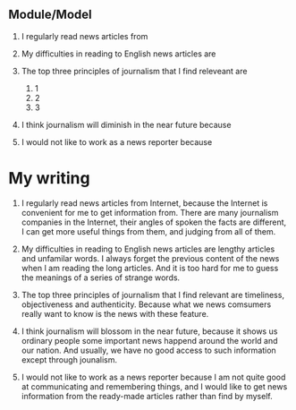 ## Module/Model

1.  I regularly read news articles from 
2.  My difficulties in reading to English news articles are
3.  The top three principles of journalism that I find releveant are

    1.  1
    2.  2
    3.  3
4.  I think journalism will diminish in the near future because
5.  I would not like to work as a news reporter because 


# My writing

1.  I regularly read news articles from Internet, because the Internet is convenient for me to get information from. There are many journalism companies in the Internet, their angles of spoken the facts are different, I can get more useful things from them, and judging from all of them.

2.  My difficulties in reading to English news articles are lengthy articles and unfamilar words. I always forget the previous content of the news when I am reading the long articles. And it is  too hard for me to guess the meanings of a series of strange words.

3.  The top three principles of journalism that I find relevant are timeliness, objectiveness and authenticity. Because what we news comsumers really want to know is the news with these feature.

4.  I think journalism will blossom in the near future, because it shows us ordinary people some important news happend around the world and our nation. And usually, we have no good access to such information except through jounalism.

5.  I would not like to work as a news reporter because I am not quite good at communicating and remembering things, and I would like to get news information from the ready-made articles rather than find by myself.

    

